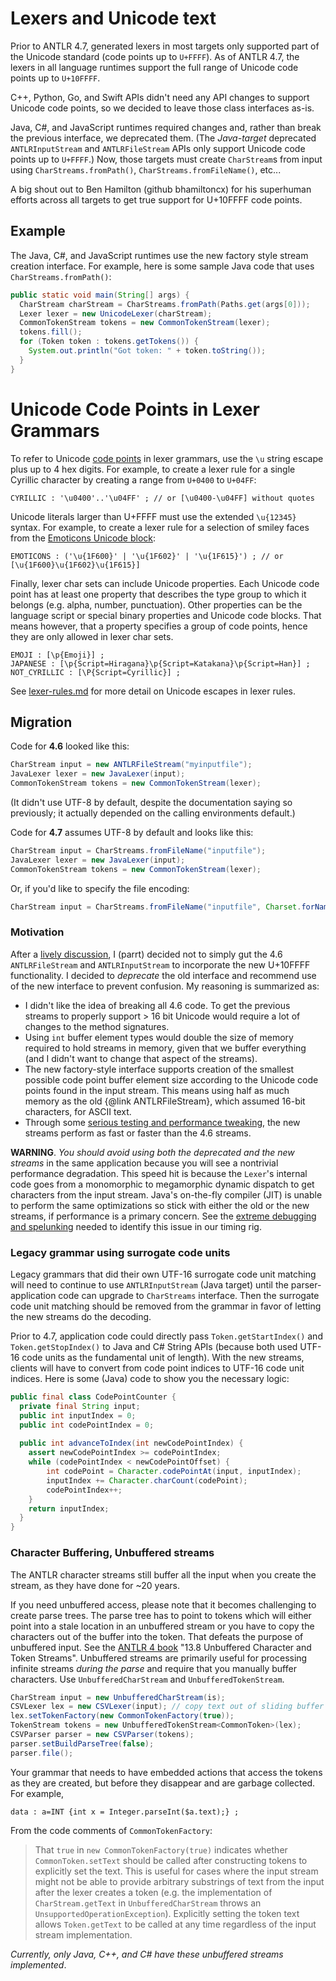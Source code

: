 # Lexers and Unicode text

Prior to ANTLR 4.7, generated lexers in most targets only supported part of the Unicode standard (code points up to `U+FFFF`). As of ANTLR 4.7, the lexers in all language runtimes support the full range of Unicode code points up to `U+10FFFF`. 

C++, Python, Go, and Swift APIs didn't need any API changes to support Unicode code points, so we decided to leave those class interfaces as-is. 

Java, C#, and JavaScript runtimes required changes and, rather than break the previous interface, we deprecated them. (The *Java-target* deprecated `ANTLRInputStream` and `ANTLRFileStream` APIs only support Unicode code points up to `U+FFFF`.) Now, those targets must create `CharStream`s from input using `CharStreams.fromPath()`, `CharStreams.fromFileName()`, etc... 

A big shout out to Ben Hamilton (github bhamiltoncx) for his superhuman
efforts across all targets to get true support for U+10FFFF code points.

## Example

The Java, C#, and JavaScript runtimes use the new factory style stream creation interface. For example, here is some sample Java code that uses `CharStreams.fromPath()`:

```java
public static void main(String[] args) {
  CharStream charStream = CharStreams.fromPath(Paths.get(args[0]));
  Lexer lexer = new UnicodeLexer(charStream);
  CommonTokenStream tokens = new CommonTokenStream(lexer);
  tokens.fill();
  for (Token token : tokens.getTokens()) {
    System.out.println("Got token: " + token.toString());
  }
}
```

# Unicode Code Points in Lexer Grammars

To refer to Unicode [code points](https://en.wikipedia.org/wiki/Code_point)
in lexer grammars, use the `\u` string escape plus up to 4 hex digits. For example, to create
a lexer rule for a single Cyrillic character by creating a range from
`U+0400` to `U+04FF`:

```ANTLR
CYRILLIC : '\u0400'..'\u04FF' ; // or [\u0400-\u04FF] without quotes
```

Unicode literals larger than U+FFFF must use the extended `\u{12345}` syntax. For example, to create a lexer rule for a selection of smiley faces
from the [Emoticons Unicode block](http://www.unicode.org/charts/PDF/U1F600.pdf):

```ANTLR
EMOTICONS : ('\u{1F600}' | '\u{1F602}' | '\u{1F615}') ; // or [\u{1F600}\u{1F602}\u{1F615}]
```

Finally, lexer char sets can include Unicode properties. Each Unicode code point has at least one property that describes the type group to which it belongs (e.g. alpha, number, punctuation). Other properties can be the language script or special binary properties and Unicode code blocks. That means however, that a property specifies a group of code points, hence they are only allowed in lexer char sets.

```ANTLR
EMOJI : [\p{Emoji}] ;
JAPANESE : [\p{Script=Hiragana}\p{Script=Katakana}\p{Script=Han}] ;
NOT_CYRILLIC : [\P{Script=Cyrillic}] ;
```

See [lexer-rules.md](lexer-rules.md#lexer-rule-elements) for more detail on Unicode
escapes in lexer rules.

## Migration


Code for **4.6** looked like this:


```java
CharStream input = new ANTLRFileStream("myinputfile");
JavaLexer lexer = new JavaLexer(input);
CommonTokenStream tokens = new CommonTokenStream(lexer);
```

(It didn't use UTF-8 by default, despite the documentation saying so previously; it actually depended on the calling environments default.)

Code for **4.7** assumes UTF-8 by default and looks like this:

```java
CharStream input = CharStreams.fromFileName("inputfile");
JavaLexer lexer = new JavaLexer(input);
CommonTokenStream tokens = new CommonTokenStream(lexer);
```

Or, if you'd like to specify the file encoding:

```java
CharStream input = CharStreams.fromFileName("inputfile", Charset.forName("windows-1252"));
```

### Motivation

After a [lively discussion](https://github.com/antlr/antlr4/pull/1771), I (parrt) decided not to simply gut the 4.6 `ANTLRFileStream` and `ANTLRInputStream` to incorporate the new U+10FFFF functionality. I decided to *deprecate* the old interface and recommend use of the new interface to prevent confusion. My reasoning is summarized as:

* I didn't like the idea of breaking all 4.6 code. To get the previous streams to properly support > 16 bit Unicode would require a lot of changes to the method signatures.
* Using `int` buffer element types would double the size of memory required to hold streams in memory, given that we buffer everything (and I didn't want to change that aspect of the streams).
* The new factory-style interface supports creation of the smallest possible code point buffer element size according to the Unicode code points found in the input stream. This means using half as much memory
as the old {@link ANTLRFileStream}, which assumed 16-bit characters, for ASCII text.
* Through some [serious testing and performance tweaking](https://github.com/antlr/antlr4/pull/1781), the new streams perform as fast or faster than the 4.6 streams.

**WARNING**. *You should avoid using both the deprecated and the new streams* in the same application because you will see 
a nontrivial performance degradation. This speed hit is because the 
`Lexer`'s internal code goes from a monomorphic to megamorphic
dynamic dispatch to get characters from the input stream. Java's
on-the-fly compiler (JIT) is unable to perform the same optimizations
so stick with either the old or the new streams, if performance is
a primary concern. See the [extreme debugging and spelunking](https://github.com/antlr/antlr4/pull/1781) needed to identify this issue in our timing rig.

### Legacy grammar using surrogate code units

Legacy grammars that did their own UTF-16 surrogate code unit matching will need to continue to use `ANTLRInputStream` (Java target) until the parser-application code can upgrade to `CharStreams` interface. Then the surrogate code unit matching should be removed from the grammar in favor of letting the new streams do the decoding.  

Prior to 4.7, application code could directly pass `Token.getStartIndex()` and `Token.getStopIndex()` to Java and C# String APIs (because both used UTF-16 code units as the fundamental unit of length).  With the new streams, clients will have to convert from code point indices to UTF-16 code unit indices. Here is some (Java) code to show you the necessary logic:

```java
public final class CodePointCounter {
  private final String input;
  public int inputIndex = 0;
  public int codePointIndex = 0;
  
  public int advanceToIndex(int newCodePointIndex) {
    assert newCodePointIndex >= codePointIndex;
    while (codePointIndex < newCodePointOffset) {
        int codePoint = Character.codePointAt(input, inputIndex);
        inputIndex += Character.charCount(codePoint);
        codePointIndex++;
    }
    return inputIndex;
  }
}
```

### Character Buffering, Unbuffered streams

The ANTLR character streams still buffer all the input when you create
the stream, as they have done for ~20 years. 

If you need unbuffered
access, please note that it becomes challenging to create
parse trees. The parse tree has to point to tokens which will either
point into a stale location in an unbuffered stream or you have to copy
the characters out of the buffer into the token. That defeats the purpose
of unbuffered input. See the [ANTLR 4 book](https://www.amazon.com/Definitive-ANTLR-4-Reference/dp/1934356999) "13.8 Unbuffered Character and Token Streams". Unbuffered streams are primarily
useful for processing infinite streams *during the parse* and require that you manually buffer characters. Use `UnbufferedCharStream` and `UnbufferedTokenStream`.

```java
CharStream input = new UnbufferedCharStream(is);
CSVLexer lex = new CSVLexer(input); // copy text out of sliding buffer and store in tokens
lex.setTokenFactory(new CommonTokenFactory(true));
TokenStream tokens = new UnbufferedTokenStream<CommonToken>(lex);
CSVParser parser = new CSVParser(tokens);
parser.setBuildParseTree(false);
parser.file();
```

Your grammar that needs to have embedded actions that access the tokens as they are created, but before they disappear and are garbage collected. For example,

```
data : a=INT {int x = Integer.parseInt($a.text);} ;
```

From the code comments of `CommonTokenFactory`:

> That `true` in `new CommonTokenFactory(true)` indicates whether `CommonToken.setText` should be called after 
constructing tokens to explicitly set the text. This is useful for cases
where the input stream might not be able to provide arbitrary substrings
of text from the input after the lexer creates a token (e.g. the
implementation of `CharStream.getText` in
`UnbufferedCharStream` throws an
`UnsupportedOperationException`). Explicitly setting the token text
allows `Token.getText` to be called at any time regardless of the
input stream implementation.

*Currently, only Java, C++, and C# have these unbuffered streams implemented*.